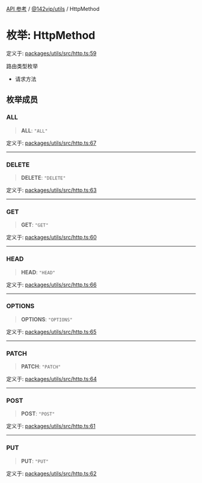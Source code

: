 [API 参考](../../../index.md) / [@142vip/utils](../index.md) / HttpMethod

# 枚举: HttpMethod

定义于: [packages/utils/src/http.ts:59](https://github.com/142vip/core-x/blob/bdff6769b69266ddfe7392709afaa643b39c00f4/packages/utils/src/http.ts#L59)

路由类型枚举
- 请求方法

## 枚举成员

### ALL

> **ALL**: `"ALL"`

定义于: [packages/utils/src/http.ts:67](https://github.com/142vip/core-x/blob/bdff6769b69266ddfe7392709afaa643b39c00f4/packages/utils/src/http.ts#L67)

***

### DELETE

> **DELETE**: `"DELETE"`

定义于: [packages/utils/src/http.ts:63](https://github.com/142vip/core-x/blob/bdff6769b69266ddfe7392709afaa643b39c00f4/packages/utils/src/http.ts#L63)

***

### GET

> **GET**: `"GET"`

定义于: [packages/utils/src/http.ts:60](https://github.com/142vip/core-x/blob/bdff6769b69266ddfe7392709afaa643b39c00f4/packages/utils/src/http.ts#L60)

***

### HEAD

> **HEAD**: `"HEAD"`

定义于: [packages/utils/src/http.ts:66](https://github.com/142vip/core-x/blob/bdff6769b69266ddfe7392709afaa643b39c00f4/packages/utils/src/http.ts#L66)

***

### OPTIONS

> **OPTIONS**: `"OPTIONS"`

定义于: [packages/utils/src/http.ts:65](https://github.com/142vip/core-x/blob/bdff6769b69266ddfe7392709afaa643b39c00f4/packages/utils/src/http.ts#L65)

***

### PATCH

> **PATCH**: `"PATCH"`

定义于: [packages/utils/src/http.ts:64](https://github.com/142vip/core-x/blob/bdff6769b69266ddfe7392709afaa643b39c00f4/packages/utils/src/http.ts#L64)

***

### POST

> **POST**: `"POST"`

定义于: [packages/utils/src/http.ts:61](https://github.com/142vip/core-x/blob/bdff6769b69266ddfe7392709afaa643b39c00f4/packages/utils/src/http.ts#L61)

***

### PUT

> **PUT**: `"PUT"`

定义于: [packages/utils/src/http.ts:62](https://github.com/142vip/core-x/blob/bdff6769b69266ddfe7392709afaa643b39c00f4/packages/utils/src/http.ts#L62)
